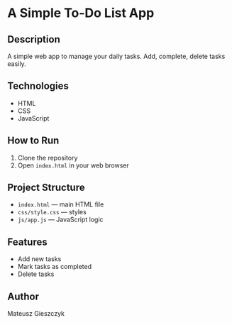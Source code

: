 # A Simple To-Do List App

## Description
A simple web app to manage your daily tasks. Add, complete, delete tasks easily.

## Technologies
- HTML
- CSS
- JavaScript

## How to Run
1. Clone the repository
2. Open `index.html` in your web browser

## Project Structure
- `index.html` — main HTML file
- `css/style.css` — styles
- `js/app.js` — JavaScript logic

## Features
- Add new tasks
- Mark tasks as completed
- Delete tasks

## Author
Mateusz Gieszczyk
